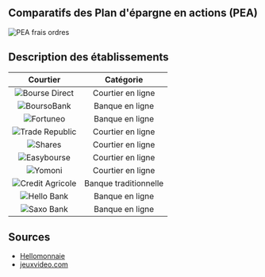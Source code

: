 ## Comparatifs des Plan d'épargne en actions (PEA)


![PEA frais ordres](https://image.noelshack.com/fichiers/2025/09/1/1740416896-tarifs-pea-2025.png)

## Description des établissements

|Courtier|Catégorie|
|:------:|:-------:|
|![Bourse Direct](https://files.catbox.moe/8s3lpe.svg)|Courtier en ligne
|![BoursoBank](https://files.catbox.moe/1djxiv.svg)|Banque en ligne
|![Fortuneo](https://files.catbox.moe/ezbych.svg)|Banque en ligne
|![Trade Republic](https://files.catbox.moe/kv20d6.svg)|Courtier en ligne
|![Shares](https://files.catbox.moe/p9k5ha.svg)|Courtier en ligne
|![Easybourse](https://files.catbox.moe/679a4q.svg)|Courtier en ligne
|![Yomoni](https://files.catbox.moe/vgh868.svg)|Courtier en ligne
|![Credit Agricole](https://files.catbox.moe/djix7q.svg)|Banque traditionnelle
|![Hello Bank](https://files.catbox.moe/y5dkrz.svg)|Banque en ligne
|![Saxo Bank](https://files.catbox.moe/krwdgh.svg)|Banque en ligne


## Sources
- [Hellomonnaie](https://www.hellomonnaie.fr/comparatif/pea/)
- [jeuxvideo.com](https://www.jeuxvideo.com/forums/42-3011927-75504649-1-0-1-0-pea-tableau-comparatif-des-frais-sur-les-ordres-ibkr-bourso-fortuneo-etc.htm)

